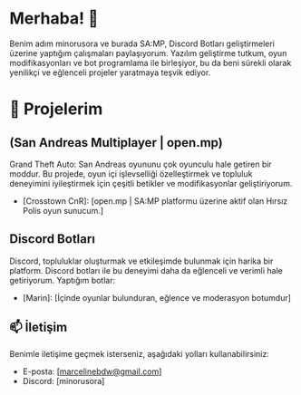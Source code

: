 # Merhaba! 👋

Benim adım minorusora ve burada SA:MP, Discord Botları geliştirmeleri üzerine yaptığım çalışmaları paylaşıyorum. Yazılım geliştirme tutkum, oyun modifikasyonları ve bot programlama ile birleşiyor, bu da beni sürekli olarak yenilikçi ve eğlenceli projeler yaratmaya teşvik ediyor.

# 🚀 Projelerim

## (San Andreas Multiplayer | open.mp)
Grand Theft Auto: San Andreas oyununu çok oyunculu hale getiren bir moddur. Bu projede, oyun içi işlevselliği özelleştirmek ve topluluk deneyimini iyileştirmek için çeşitli betikler ve modifikasyonlar geliştiriyorum.

- [Crosstown CnR]: [open.mp | SA:MP platformu üzerine aktif olan Hırsız Polis oyun sunucum.]

## Discord Botları
Discord, topluluklar oluşturmak ve etkileşimde bulunmak için harika bir platform. Discord botları ile bu deneyimi daha da eğlenceli ve verimli hale getiriyorum. Yaptığım botlar:

- [Marin]: [İçinde oyunlar bulunduran, eğlence ve moderasyon botumdur]

## 📫 İletişim
Benimle iletişime geçmek isterseniz, aşağıdaki yolları kullanabilirsiniz:

- E-posta: [marcelinebdw@gmail.com]
- Discord: [minorusora]
